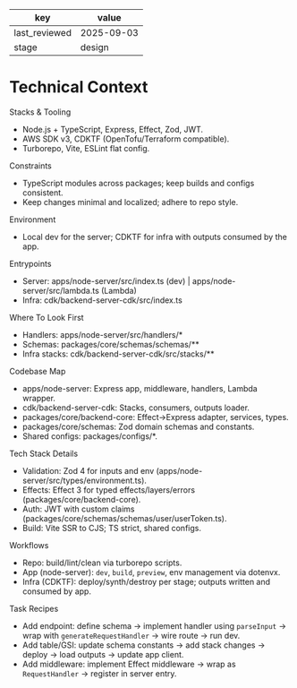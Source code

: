 | key | value |
| --- | --- |
| last_reviewed | 2025-09-03 |
| stage | design |


# Technical Context

Stacks & Tooling
- Node.js + TypeScript, Express, Effect, Zod, JWT.
- AWS SDK v3, CDKTF (OpenTofu/Terraform compatible).
- Turborepo, Vite, ESLint flat config.

Constraints
- TypeScript modules across packages; keep builds and configs consistent.
- Keep changes minimal and localized; adhere to repo style.

Environment
- Local dev for the server; CDKTF for infra with outputs consumed by the app.

Entrypoints
- Server: apps/node-server/src/index.ts (dev) | apps/node-server/src/lambda.ts (Lambda)
- Infra: cdk/backend-server-cdk/src/index.ts

Where To Look First
- Handlers: apps/node-server/src/handlers/*
- Schemas: packages/core/schemas/schemas/**
- Infra stacks: cdk/backend-server-cdk/src/stacks/**

Codebase Map
- apps/node-server: Express app, middleware, handlers, Lambda wrapper.
- cdk/backend-server-cdk: Stacks, consumers, outputs loader.
- packages/core/backend-core: Effect→Express adapter, services, types.
- packages/core/schemas: Zod domain schemas and constants.
- Shared configs: packages/configs/*.

Tech Stack Details
- Validation: Zod 4 for inputs and env (apps/node-server/src/types/environment.ts).
- Effects: Effect 3 for typed effects/layers/errors (packages/core/backend-core).
- Auth: JWT with custom claims (packages/core/schemas/schemas/user/userToken.ts).
- Build: Vite SSR to CJS; TS strict, shared configs.

Workflows
- Repo: build/lint/clean via turborepo scripts.
- App (node-server): `dev`, `build`, `preview`, env management via dotenvx.
- Infra (CDKTF): deploy/synth/destroy per stage; outputs written and consumed by app.

Task Recipes
- Add endpoint: define schema → implement handler using `parseInput` → wrap with `generateRequestHandler` → wire route → run dev.
- Add table/GSI: update schema constants → add stack changes → deploy → load outputs → update app client.
- Add middleware: implement Effect middleware → wrap as `RequestHandler` → register in server entry.
